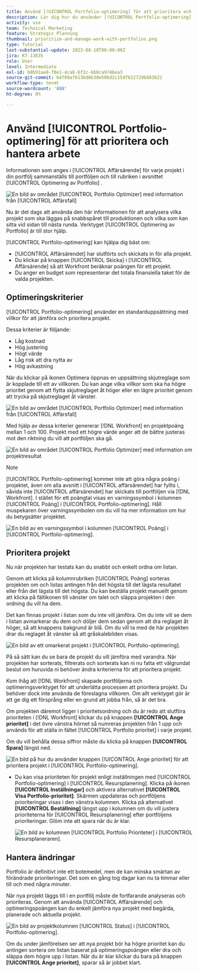 ```yaml
---
title: Använd [!UICONTROL Portfolio-optimering] för att prioritera och hantera arbete
description: Lär dig hur du använder [!UICONTROL Portfolio-optimering] för att prioritera och hantera projekt i en portfölj.
activity: use
team: Technical Marketing
feature: Strategic Planning
thumbnail: prioritize-and-manage-work-with-portfolios.png
type: Tutorial
last-substantial-update: 2023-08-18T00:00:00Z
jira: KT-13835
role: User
level: Intermediate
exl-id: b8b91ae8-f0e1-4cab-bf2c-6b8ca9746ea3
source-git-commit: 64789af613bd6b38e58bd2c15df622729b883b22
workflow-type: tm+mt
source-wordcount: '888'
ht-degree: 0%

---
```


# Använd [!UICONTROL Portfolio-optimering] för att prioritera och hantera arbete

Informationen som anges i [!UICONTROL Affärsärende] för varje projekt i din portfölj sammanställs till portföljen och till rubriken i avsnittet [!UICONTROL Optimering av Portfolio] .

![En bild av området [!UICONTROL Portfolio Optimizer] med information från [!UICONTROL Affärsfall]](assets/10-portfolio-management9.png)

Nu är det dags att använda den här informationen för att analysera vilka projekt som ska läggas på snabbspåret till produktionen och vilka som kan sitta vid sidan till nästa runda. Verktyget [!UICONTROL Optimering av Portfolio] är till stor hjälp.

[!UICONTROL Portfolio-optimering] kan hjälpa dig bäst om:

* [!UICONTROL Affärsärendet] har slutförts och skickats in för alla projekt.
* Du klickar på knappen [!UICONTROL Skicka] i [!UICONTROL Affärsärende] så att Workfront beräknar poängen för ett projekt.
* Du anger en budget som representerar det totala finansiella taket för de valda projekten.

## Optimeringskriterier

[!UICONTROL Portfolio-optimering] använder en standarduppsättning med villkor för att jämföra och prioritera projekt.

Dessa kriterier är följande:

* Låg kostnad
* Hög justering
* Högt värde
* Låg risk att dra nytta av
* Hög avkastning

När du klickar på ikonen Optimera öppnas en uppsättning skjutreglage som är kopplade till ett av villkoren. Du kan ange vilka villkor som ska ha högre prioritet genom att flytta skjutreglaget åt höger eller en lägre prioritet genom att trycka på skjutreglaget åt vänster.

![En bild av området [!UICONTROL Portfolio Optimizer] med information från [!UICONTROL Affärsfall]](assets/11-portfolio-management10.png)

Med hjälp av dessa kriterier genererar [!DNL Workfront] en projektpoäng mellan 1 och 100. Projekt med ett högre värde anger att de bättre justeras mot den riktning du vill att portföljen ska gå.

![En bild av området [!UICONTROL Portfolio Optimizer] med information om projektresultat](assets/12-portfolio-management14.png)

>[!NOTE]
>
>[!UICONTROL Portfolio-optimering] kommer inte att göra några poäng i projektet, även om alla avsnitt i [!UICONTROL affärsärendet] har fyllts i, såvida inte [!UICONTROL affärsärendet] har skickats till portföljen via [!DNL Workfront]. I stället för ett poängtal visas en varningssymbol i kolumnen [!UICONTROL Poäng] i [!UICONTROL Portfolio-optimering]. Håll muspekaren över varningssymbolen om du vill ha mer information om hur du betygsätter projektet.

![En bild av en varningssymbol i kolumnen [!UICONTROL Poäng] i [!UICONTROL Portfolio-optimering].](assets/13-portfolio-management12.png)

## Prioritera projekt

Nu när projekten har testats kan du snabbt och enkelt ordna om listan.

Genom att klicka på kolumnrubriken [!UICONTROL Poäng] sorteras projekten om och listas antingen från det högsta till det lägsta resultatet eller från det lägsta till det högsta. Du kan beställa projekt manuellt genom att klicka på fältikonen till vänster om talet och släppa projekten i den ordning du vill ha dem.

Det kan finnas projekt i listan som du inte vill jämföra. Om du inte vill se dem i listan avmarkerar du dem och döljer dem sedan genom att dra reglaget åt höger, så att knappens bakgrund är blå. Om du vill ta med de här projekten drar du reglaget åt vänster så att gråskalebilden visas.

![En bild av ett omarkerat projekt i [!UICONTROL Portfolio-optimering].](assets/14-portfolio-management13.png)

På så sätt kan du se bara de projekt du vill jämföra med varandra. När projekten har sorterats, filtrerats och sorterats kan ni nu fatta ett välgrundat beslut om huruvida ni behöver ändra kriterierna för att prioritera projekt.

Kom ihåg att [!DNL Workfront] skapade portföljerna och optimeringsverktyget för att underlätta processen att prioritera projekt. Du behöver dock inte använda de föreslagna villkoren. Om allt verktyget gör är att ge dig ett försprång eller en grund att jobba från, så är det bra.

Om projekten däremot ligger i prioritetsordning och du är redo att slutföra prioriteten i [!DNL Workfront] klickar du på knappen **[!UICONTROL Ange prioritet]** i det övre vänstra hörnet så numreras projekten från 1 upp och används för att ställa in fältet [!UICONTROL Portfolio prioritet] i varje projekt.

Om du vill behålla dessa siffror måste du klicka på knappen **[!UICONTROL Spara]** längst ned.

![En bild på hur du använder knappen [!UICONTROL Ange prioritet] för att prioritera projekt i [!UICONTROL Portfolio-optimering].](assets/15-portfolio-management15.png)

<!-- 
Pro-tips graphic
-->

* Du kan visa prioriteten för projekt enligt inställningen med [!UICONTROL Portfolio-optimering] i [!UICONTROL Resursplanering]. Klicka på ikonen **[!UICONTROL Inställningar]** och aktivera alternativet **[!UICONTROL Visa Portfolio-prioritet]**. Skärmen uppdateras och portföljens prioriteringar visas i den vänstra kolumnen. Klicka på alternativet **[!UICONTROL Beställning]** längst upp i kolumnen om du vill justera prioriteterna för [!UICONTROL Resursplanering] efter portföljens prioriteringar. Glöm inte att spara när du är klar.

  ![En bild av kolumnen [!UICONTROL Portfolio Prioriteter] i [!UICONTROL Resursplaneraren].](assets/16-portfolio-management17.png)

## Hantera ändringar

Portfolio är definitivt inte ett botemedel, men de kan minska smärtan av förändrade prioriteringar. Det som en gång tog dagar kan nu ta timmar eller till och med några minuter.

När nya projekt läggs till i en portfölj måste de fortfarande analyseras och prioriteras. Genom att använda [!UICONTROL Affärsärende] och optimeringspoängen kan du enkelt jämföra nya projekt med begärda, planerade och aktuella projekt.

![En bild av projektkolumnen [!UICONTROL Status] i [!UICONTROL Portfolio-optimering].](assets/17-project-management16.png)

Om du under jämförelsen ser att nya projekt bör ha högre prioritet kan du antingen sortera om listan baserat på optimeringspoängen eller dra och släppa dem högre upp i listan. När du är klar klickar du bara på knappen **[!UICONTROL Ange prioritet]**, sparar så är jobbet klart.

<!-- Learn more graphic and documentation article links

* Portfolio Optimizer overview 
* Optimize projects in the Portfolio Optimizer 
* Overview of the Portfolio Optimizer score 
* Prioritizing projects in the Portfolio Optimizer

-->

